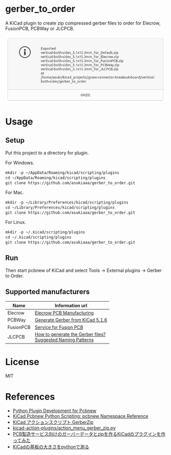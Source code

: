 # gerber_to_order

A KiCad plugin to create zip compressed gerber files to order for Elecrow, FusionPCB, PCBWay or JLCPCB.

![gerber_to_order](./docs/result.png)

# Usage

## Setup

Put this project to a directory for plugin.

For Windows.
```
mkdir -p ~/AppData/Roaming/kicad/scripting/plugins
cd ~/AppData/Roaming/kicad/scripting/plugins
git clone https://github.com/asukiaaa/gerber_to_order.git
```

For Mac.
```
mkdir -p ~/Library/Preferences/kicad/scripting/plugins
cd ~/Library/Preferences/kicad/scripting/plugins
git clone https://github.com/asukiaaa/gerber_to_order.git
```


For Linux.
```
mkdir -p ~/.kicad/scripting/plugins
cd ~/.kicad/scripting/plugins
git clone https://github.com/asukiaaa/gerber_to_order.git
```

## Run

Then start pcbnew of KiCad and select Tools -> External plugins -> Gerber to Order.

## Supported manufacturers

Name | Information url
---- | ----
Elecrow | [Elecrow PCB Manufacturing](https://www.elecrow.com/pcb-manufacturing.html)
PCBWay | [Generate Gerber from KiCad 5.1.6](https://www.pcbway.com/blog/help_center/Generate_Gerber_file_from_Kicad_5_1_6.html)
FusionPCB | [Service for Fusion PCB](https://wiki.seeedstudio.com/Service_for_Fusion_PCB)
JLCPCB | [How to generate the Gerber files?](https://support.jlcpcb.com/article/22-how-to-generate-the-gerber-files)</br>[Suggested Naming Patterns](https://support.jlcpcb.com/article/29-suggested-naming-patterns)

# License

MIT

# References

- [Python Plugin Development for Pcbnew](https://kicad.readthedocs.io/en/latest/Documentation/development/pcbnew-plugins/)
- [KiCad Pcbnew Python Scripting: pcbnew Namespace Reference](https://docs.kicad.org/doxygen-python/namespacepcbnew.html)
- [KiCad アクションスクリプト GerberZip](https://www.g200kg.com/archives/2019/05/kicad-gerberzip.html)
- [kicad-action-plugins/action_menu_gerber_zip.py](https://github.com/g200kg/kicad-action-plugins/blob/master/action_menu_gerber_zip.py)
- [PCB製造サービス向けのガーバーデータとzipを作るKiCadのプラグインを作ってみた](https://asukiaaa.blogspot.com/2019/07/pcbzipkicad.html)
- [KiCadの基板の大きさをpythonで測る](https://asukiaaa.blogspot.com/2021/02/kicadpython.html)
